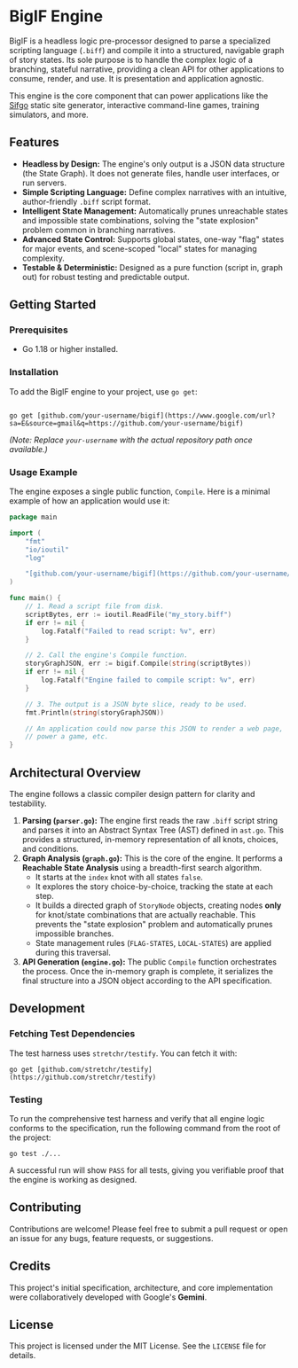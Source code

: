 # BigIF Engine

BigIF is a headless logic pre-processor designed to parse a specialized scripting language (`.biff`) and compile it into a structured, navigable graph of story states. Its sole purpose is to handle the complex logic of a branching, stateful narrative, providing a clean API for other applications to consume, render, and use. It is presentation and application agnostic.

This engine is the core component that can power applications like the [Sifgo](https://example.com/link-to-sifgo-repo) static site generator, interactive command-line games, training simulators, and more.

## Features

* **Headless by Design:** The engine's only output is a JSON data structure (the State Graph). It does not generate files, handle user interfaces, or run servers.
* **Simple Scripting Language:** Define complex narratives with an intuitive, author-friendly `.biff` script format.
* **Intelligent State Management:** Automatically prunes unreachable states and impossible state combinations, solving the "state explosion" problem common in branching narratives.
* **Advanced State Control:** Supports global states, one-way "flag" states for major events, and scene-scoped "local" states for managing complexity.
* **Testable & Deterministic:** Designed as a pure function (script in, graph out) for robust testing and predictable output.

## Getting Started

### Prerequisites

* Go 1.18 or higher installed.

### Installation

To add the BigIF engine to your project, use `go get`:

```

go get [github.com/your-username/bigif](https://www.google.com/url?sa=E&source=gmail&q=https://github.com/your-username/bigif)

````

*(Note: Replace `your-username` with the actual repository path once available.)*

### Usage Example

The engine exposes a single public function, `Compile`. Here is a minimal example of how an application would use it:

```go
package main

import (
	"fmt"
	"io/ioutil"
	"log"

	"[github.com/your-username/bigif](https://github.com/your-username/bigif)" // Import the engine package
)

func main() {
	// 1. Read a script file from disk.
	scriptBytes, err := ioutil.ReadFile("my_story.biff")
	if err != nil {
		log.Fatalf("Failed to read script: %v", err)
	}

	// 2. Call the engine's Compile function.
	storyGraphJSON, err := bigif.Compile(string(scriptBytes))
	if err != nil {
		log.Fatalf("Engine failed to compile script: %v", err)
	}

	// 3. The output is a JSON byte slice, ready to be used.
	fmt.Println(string(storyGraphJSON))

    // An application could now parse this JSON to render a web page,
    // power a game, etc.
}
````

## Architectural Overview

The engine follows a classic compiler design pattern for clarity and testability.

1.  **Parsing (`parser.go`):** The engine first reads the raw `.biff` script string and parses it into an Abstract Syntax Tree (AST) defined in `ast.go`. This provides a structured, in-memory representation of all knots, choices, and conditions.
2.  **Graph Analysis (`graph.go`):** This is the core of the engine. It performs a **Reachable State Analysis** using a breadth-first search algorithm.
      * It starts at the `index` knot with all states `false`.
      * It explores the story choice-by-choice, tracking the state at each step.
      * It builds a directed graph of `StoryNode` objects, creating nodes **only** for knot/state combinations that are actually reachable. This prevents the "state explosion" problem and automatically prunes impossible branches.
      * State management rules (`FLAG-STATES`, `LOCAL-STATES`) are applied during this traversal.
3.  **API Generation (`engine.go`):** The public `Compile` function orchestrates the process. Once the in-memory graph is complete, it serializes the final structure into a JSON object according to the API specification.

## Development

### Fetching Test Dependencies

The test harness uses `stretchr/testify`. You can fetch it with:

```
go get [github.com/stretchr/testify](https://github.com/stretchr/testify)
```

### Testing

To run the comprehensive test harness and verify that all engine logic conforms to the specification, run the following command from the root of the project:

```
go test ./...
```

A successful run will show `PASS` for all tests, giving you verifiable proof that the engine is working as designed.

## Contributing

Contributions are welcome\! Please feel free to submit a pull request or open an issue for any bugs, feature requests, or suggestions.

## Credits

This project's initial specification, architecture, and core implementation were collaboratively developed with Google's **Gemini**.

## License

This project is licensed under the MIT License. See the `LICENSE` file for details.

